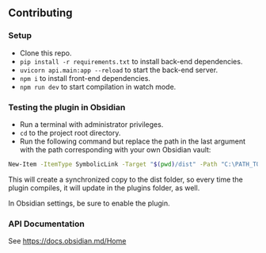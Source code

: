 ## Contributing
### Setup
- Clone this repo.
- `pip install -r requirements.txt` to install back-end dependencies.
- `uvicorn api.main:app --reload` to start the back-end server.
- `npm i` to install front-end dependencies.
- `npm run dev` to start compilation in watch mode.

### Testing the plugin in Obsidian
- Run a terminal with administrator privileges.
- `cd` to the project root directory.
- Run the following command but replace the path in the last argument with the path corresponding with your own Obsidian vault:
```bash
New-Item -ItemType SymbolicLink -Target "$(pwd)/dist" -Path "C:\PATH_TO_MY_VAULT\.obsidian\plugins\obsidian-communities"
```
This will create a synchronized copy to the dist folder, so every time the plugin compiles, it will update in the plugins folder, as well.

In Obsidian settings, be sure to enable the plugin.

### API Documentation

See https://docs.obsidian.md/Home

